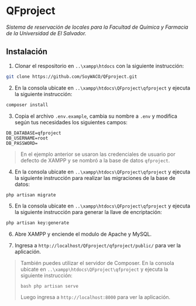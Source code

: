 # QFproject

*Sistema de reservación de locales para la Facultad de Química y Farmacia de la Universidad de El Salvador.*

## Instalación

1. Clonar el respositorio en `..\xampp\htdocs` con la siguiente instrucción:

```bash
git clone https://github.com/SoyWACO/QFproject.git
```

2. En la consola ubicate en `..\xampp\htdocs\QFproject\qfproject` y ejecuta la siguiente instrucción:

```bash
composer install
```

3. Copia el archivo `.env.example`, cambia su nombre a `.env` y modifica según tus necesidades los siguientes campos:

```
DB_DATABASE=qfproject
DB_USERNAME=root
DB_PASSWORD=
```

> En el ejemplo anterior se usaron las credenciales de usuario por defecto de XAMPP y se nombró a la base de datos `qfproject`.

4. En la consola ubicate en `..\xampp\htdocs\QFproject\qfproject` y ejecuta la siguiente instrucción para realizar las migraciones de la base de datos:

```bash
php artisan migrate
```

5. En la consola ubicate en `..\xampp\htdocs\QFproject\qfproject` y ejecuta la siguiente instrucción para generar la llave de encriptación:

```bash
php artisan key:generate
```

6. Abre XAMPP y enciende el modulo de Apache y MySQL.

7. Ingresa a `http://localhost/QFproject/qfproject/public/` para ver la aplicación.

> También puedes utilizar el servidor de Composer. En la consola ubicate en `..\xampp\htdocs\QFproject\qfproject` y ejecuta la siguiente instrucción:
>
> ```bash php artisan serve```
>
> Luego ingresa a `http://localhost:8000` para ver la aplicación.
